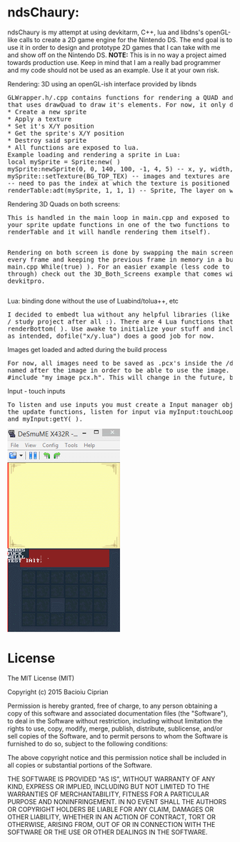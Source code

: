 ndsChaury:
================================
ndsChaury is my attempt at using devkitarm, C++, lua and libdns's openGL-like calls to create a 2D game engine for the Nintendo DS. The end goal is to use it in order to design and prototype 2D games that I can take with me and show off on the Nintendo DS. **NOTE:** This is in no way a  project aimed towards production use. Keep in mind that I am a really bad programmer and my code should not be used as an example. Use it at your own risk.

<dl>
<dt>Rendering: 3D using an openGL-ish interface provided by libnds</dt>
</dl>

<pre>
GLWrapper.h/.cpp contains functions for rendering a QUAD and loading/applying textures. It also contains a Sprite class 
that uses drawQuad to draw it's elements. For now, it only does the basics:
* Create a new sprite
* Apply a texture
* Set it's X/Y position
* Get the sprite's X/Y position
* Destroy said sprite
* All functions are exposed to lua. 
Example loading and rendering a sprite in Lua:
local mySprite = Sprite:new( )
mySprite:newSprite(0, 0, 140, 100, -1, 4, 5) -- x, y, width, height, DEPTH. Last two parameters are not used for now
mySprite::setTexture(BG_TOP_TEX) -- images and textures are loaded and included during the build process. You just
-- need to pas the index at which the texture is positioned in the texture array
renderTable:adt(mySprite, 1, 1, 1) -- Sprite, The layer on which to render, Rendering Priority, On what screen to Render (Top/Bottom)
</pre>

<dl>
<dt>Rendering 3D Quads on both screens: </dt>
</dl>
<pre>
This is handled in the main loop in main.cpp and exposed to lua via the renderTop( ) and renderBottom( ) function. Place
your sprite update functions in one of the two functions to render them each frame (alternatively, adt them to the
renderTable and it will handle rendering them itself).

Rendering on both screen is done by swapping the main screen position every frame and keeping the previous frame in
memory in a buffer (see main.cpp While(true) ). For an easier example (less code to navigate through) check out the 
3D_Both_Screens example that comes with devkitpro.
</pre>

<dl>
<dt>Lua: binding done without the use of Luabind/tolua++, etc </dt>
</dl>

<pre>
I decided to embedt lua without any helpful libraries (like LuaBind) so I can learn how to do it properly. This is a learning 
/ study project after all :). There are 4 Lua functions that the host listens for: awake( ), start( ), renderTop( ), 
renderBottom( ). Use awake to initialize your stuff and include other lua files (for some reason require doesn't quite work
as intended, dofile("x/y.lua") does a good job for now.
</pre>

<dl>
<dt>Images get loaded and adted during the build process </dt>
</dl>
<pre>
For now, all images need to be saved as .pcx's inside the /data folder. In glWrapper.cpp you must include a header 
named after the image in order to be able to use the image. Example: my_image.pcx must be included as
#include "my_image_pcx.h". This will change in the future, but gotta finish the basics first.
</pre>

<dl>
<dt>Input - touch inputs </dt>
</dl>
<pre>
To listen and use inputs you must create a Input manager object, using myInput = Input:new( ) and then, somewhere in
the update functions, listen for input via myInput:touchLoop( ). You can acess the X and Y input points via myInput:getX( )
and myInput:getY( ).
</pre>

![](/docs/input_almost.gif)


License
====================
The MIT License (MIT)

Copyright (c) 2015 Bacioiu Ciprian

Permission is hereby granted, free of charge, to any person obtaining a copy
of this software and associated documentation files (the "Software"), to deal
in the Software without restriction, including without limitation the rights
to use, copy, modify, merge, publish, distribute, sublicense, and/or sell
copies of the Software, and to permit persons to whom the Software is
furnished to do so, subject to the following conditions:

The above copyright notice and this permission notice shall be included in
all copies or substantial portions of the Software.

THE SOFTWARE IS PROVIDED "AS IS", WITHOUT WARRANTY OF ANY KIND, EXPRESS OR
IMPLIED, INCLUDING BUT NOT LIMITED TO THE WARRANTIES OF MERCHANTABILITY,
FITNESS FOR A PARTICULAR PURPOSE AND NONINFRINGEMENT. IN NO EVENT SHALL THE
AUTHORS OR COPYRIGHT HOLDERS BE LIABLE FOR ANY CLAIM, DAMAGES OR OTHER
LIABILITY, WHETHER IN AN ACTION OF CONTRACT, TORT OR OTHERWISE, ARISING FROM,
OUT OF OR IN CONNECTION WITH THE SOFTWARE OR THE USE OR OTHER DEALINGS IN
THE SOFTWARE.



